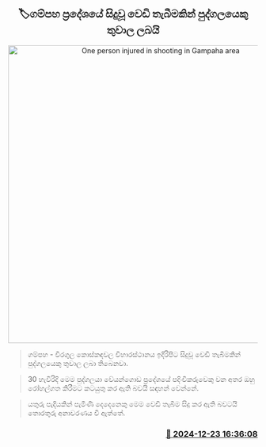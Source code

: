 <p align='center'><b><h2 align='center' title='One person injured in shooting in Gampaha area'>🏷ගම්පහ ප්‍රදේශයේ සිදුවූ වෙඩි තැබීමකින් පුද්ගලයෙකු තුවාල ලබයි</h2></b></p>
<p align='center'><img src='https://helakuru.sgp1.cdn.digitaloceanspaces.com/esana/images/lib/shooting-new.jpg' width='600' alt='One person injured in shooting in Gampaha area'></p>

> ගම්පහ - වීරගුල කොස්කඳවල විහාරස්ථානය ඉදිරිපිට සිදුවූ වෙඩි තැබීමකින් පුද්ගලයෙකු තුවාල ලබා තිබෙනවා.

> 30 හැවිරිදි මෙම පුද්ගලයා වේයන්ගොඩ ප්‍රදේශයේ පදිංචිකරුවෙකු වන අතර ඔහු රෝහල්ගත කිරීමට කටයුතු කර ඇති බවයි සඳහන් වෙන්නේ.

> යතුරු පැදියකින් පැමිණි දෙදෙනෙකු මෙම වෙඩි තැබීම සිදු කර ඇති බවටයි තොරතුරු අනාවරණය වී ඇත්තේ.



<h3 align='right'><a href='https://www.helakuru.lk/esana/p/106084/'>📅 2024-12-23 16:36:08</a></h3>
